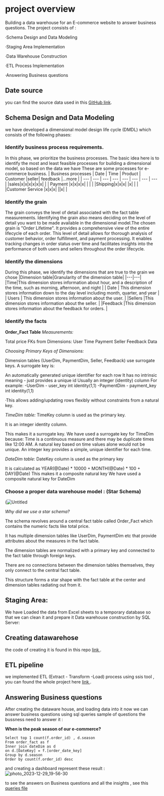 # project overview
 Building a data warehouse for an E-commerce website to answer business questions. The project consists of : 
<p>  ·Schema Design and Data Modeling</p>
<p>  ·Staging Area Implementation</p>
<p>  ·Data Warehouse Construction</p>
<p>  ·ETL Process Implementation</p>
<p>  ·Answering Business questions </p>


## Date source
you can find the source data used in this [GitHub link](https://github.com/OmarEhab007/Data_Engineering_Mentorship/blob/main/level_1/Data_Modeling/projects/ecommerce/ecommerce%20dataset.zip/).

## Schema Design and Data Modeling
we have developed a dimensional model design life cycle (DMDL) which consists of the following phases:
### Identify business process requirements.
In this phase, we prioritize the business processes. The basic idea here is to identify the most and least feasible processes for building a dimensional model, so based on the data we have These are some processes for e-commerce business.
| Business processes | Date | Time | Product | Customer |seller|  feedback |…more |
| --- | --- | --- | --- | --- | --- | --- | --- |
|sales|x|x|x|x|x|x| |
| Payment |x|x|x|x| | | |
|Shipping|x|x|x| |x| | |
|Customer Service |x|x|x| ||x| |

### Identify the grain
The grain conveys the level of detail associated with the fact table measurements. Identifying the grain also means deciding on the level of detail you want to be made available in the dimensional model.The chosen grain is "Order Lifetime". It provides a comprehensive view of the entire lifecycle of each order. This level of detail allows for thorough analysis of customer behavior, order fulfillment, and payment processing. It enables tracking changes in order status over time and facilitates insights into the performance of both users and sellers throughout the order lifecycle.

### Identify the dimensions
During this phase, we identify the dimensions that are true to the grain we chose
|Dimension table|Granularity of the dimension table|
|---|---|
|Time|This dimension stores information about hour, and a description of the time, such as morning, afternoon, and night |
| Date | This dimension stores information down to the day level including month, quarter, and year |
| Users | This dimension stores information about the user. |
|Sellers |This dimension stores information about the seller. |
|Feedback |This dimension stores information about the feedback for orders. |

### Identify the facts 
**Order_Fact Table**
*Measurements:*

Total price
FKs from Dimensions:
User
Time
Payment
Seller
Feedback
Data




*Choosing Primary Keys of Dimensions:*

Dimension tables (UserDim, PaymentDim, Seller, Feedback) use   surrogate keys.
A surrogate key is:

An automatically generated unique identifier for each row
    It has no intrinsic meaning - just provides a unique id
    Usually an integer (identity) column
    For example:
   -UserDim - user_key int identity(1,1)
   -PaymentDim - payment_key int identity(1,1)
   
·This allows adding/updating rows flexibly without constraints from a natural key.


   
*TimeDim table:*
TimeKey column is used as the primary key.

It is an integer identity column.

This makes it a surrogate key.
We have used a surrogate key for TimeDim because:
Time is a continuous measure and there may be duplicate times like 12:00 AM.
A natural key based on time values alone would not be unique.
An integer key provides a simple, unique identifier for each time.



*DateDim table:*
DateKey column is used as the primary key

It is calculated as YEAR(@Date) * 10000 + MONTH(@Date) * 100 + DAY(@Date)
This makes it a composite natural key We have used a composite natural key for DateDim

### Choose a proper data warehouse model : (Star Schema)
(![Untitled](https://github.com/Arwa0/DEM_dataModelingProject/assets/74055031/605b2b3f-7d94-492b-a138-1bd0ce14cc32)


*Why did we use a star schema?*

The schema revolves around a central fact table called Order_Fact which contains the numeric facts like total price.

It has multiple dimension tables like UserDim, PaymentDim etc that provide attributes about the measures in the fact table.

The dimension tables are normalized with a primary key and connected to the fact table through foreign keys.

There are no connections between the dimension tables themselves, they only connect to the central fact table.

This structure forms a star shape with the fact table at the center and dimension tables radiating out from it.

## Staging Area:
We have Loaded the data from Excel sheets to a  temporary database so that we can clean it and prepare it
Data warehouse construction by SQL Server:

## Creating datawarehose
the code of creating it is found in this repo [link ](dwh.sql/).

## ETL pipeline
we implemented ETL (Extract - Transform -Load) process using ssis tool , 
you can found the whole project here [link ](https://github.com/Arwa0/DEM_dataModelingProject/tree/8e788ffe83c19d961548ad7dc20021a2ee5a8bb9/DEM_data%20modeling).
## Answering Business questions 
After creating the dataware house, and loading data into it now we can answer business questions using sql queries 
sample of questions the bussness need to answer it :

**When is the peak season of our e-commerce?**
```
Select top 1 count(f.order_id) , d.season
From order_fact as f
Inner join dateDim as d
on d.[DateKey] = f.[order_date_key]
Group by d.season
Order by count(f.order_id) desc
```
and creating a dashboard represent these result :
![photo_2023-12-29_19-56-30](https://github.com/Arwa0/DEM_dataModelingProject/assets/74055031/d41e5716-1535-4f84-8b95-d67198d630f2)

 to see the answers on Business questions and all the insights , see this [queries file](quries_answering_business_questions.sql)
